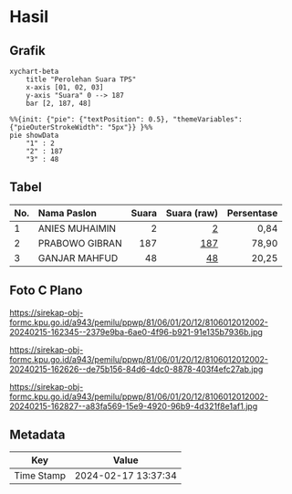 # Hasil

## Grafik

```mermaid
xychart-beta
    title "Perolehan Suara TPS"
    x-axis [01, 02, 03]
    y-axis "Suara" 0 --> 187
    bar [2, 187, 48]
```

```mermaid
%%{init: {"pie": {"textPosition": 0.5}, "themeVariables": {"pieOuterStrokeWidth": "5px"}} }%%
pie showData
    "1" : 2
    "2" : 187
    "3" : 48
```

## Tabel

| No. | Nama Paslon    | Suara | Suara (raw) | Persentase |
|:--- |:-------------- | -----:| -----------:| ----------:|
| 1   | ANIES MUHAIMIN | 2     | [2][p-1]    | 0,84       |
| 2   | PRABOWO GIBRAN | 187   | [187][p-2]  | 78,90      |
| 3   | GANJAR MAHFUD  | 48    | [48][p-3]   | 20,25      |


[p-1]: https://github.com/gigit-pemilu/pemilu-2024-81-maluku/blob/main/pilpres/hitung-suara/sub/81-maluku/sub/06-seram-bagian-barat/sub/01-kairatu/sub/2012-hatusua/sub/002-tps/sub/paslon-1.txt
[p-2]: https://github.com/gigit-pemilu/pemilu-2024-81-maluku/blob/main/pilpres/hitung-suara/sub/81-maluku/sub/06-seram-bagian-barat/sub/01-kairatu/sub/2012-hatusua/sub/002-tps/sub/paslon-2.txt
[p-3]: https://github.com/gigit-pemilu/pemilu-2024-81-maluku/blob/main/pilpres/hitung-suara/sub/81-maluku/sub/06-seram-bagian-barat/sub/01-kairatu/sub/2012-hatusua/sub/002-tps/sub/paslon-3.txt

## Foto C Plano

https://sirekap-obj-formc.kpu.go.id/a943/pemilu/ppwp/81/06/01/20/12/8106012012002-20240215-162345--2379e9ba-6ae0-4f96-b921-91e135b7936b.jpg

https://sirekap-obj-formc.kpu.go.id/a943/pemilu/ppwp/81/06/01/20/12/8106012012002-20240215-162626--de75b156-84d6-4dc0-8878-403f4efc27ab.jpg

https://sirekap-obj-formc.kpu.go.id/a943/pemilu/ppwp/81/06/01/20/12/8106012012002-20240215-162827--a83fa569-15e9-4920-96b9-4d321f8e1af1.jpg


## Metadata

| Key        | Value               |
| ---------- | ------------------- |
| Time Stamp | 2024-02-17 13:37:34 |



